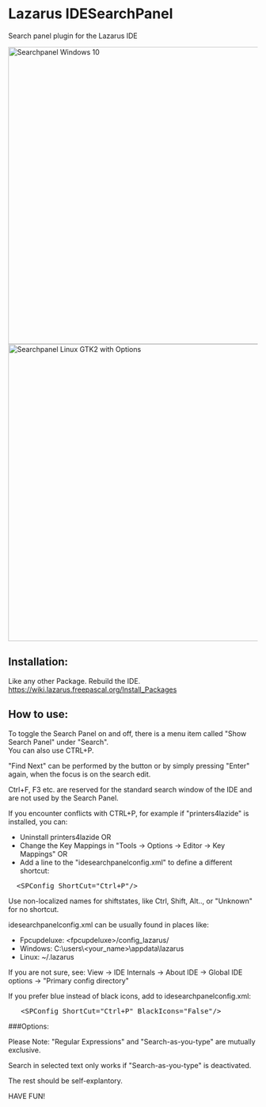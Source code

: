 # Lazarus IDESearchPanel
Search panel plugin for the Lazarus IDE

<img src="https://www.theo.ch/upload/Win_Searchpanel1.png" alt="Searchpanel Windows 10" width="600"/>

<img src="https://www.theo.ch/upload/GTK_Searchpanel1.png" alt="Searchpanel Linux GTK2 with Options" width="600"/>


## Installation:

Like any other Package.
Rebuild the IDE.
https://wiki.lazarus.freepascal.org/Install_Packages


## How to use:
To toggle the Search Panel on and off, there is a menu item called "Show Search Panel" under "Search".<br>
You can also use CTRL+P.

"Find Next" can be performed by the button or by simply pressing "Enter" again, when the focus is on the search edit.

Ctrl+F, F3 etc. are reserved for the standard search window of the IDE and are not used by the Search Panel.

If you encounter conflicts with CTRL+P, for example if "printers4lazide" is installed, you can:
<ul>
<li>Uninstall printers4lazide OR
<li>Change the Key Mappings in "Tools -> Options -> Editor -> Key Mappings" OR
<li>Add a line to the "idesearchpanelconfig.xml" to define a different shortcut:
</ul>
<pre>
  &lt;SPConfig ShortCut=&quot;Ctrl+P&quot;/&gt;
</pre>

Use non-localized names for shiftstates, like Ctrl, Shift, Alt.., or "Unknown" for no shortcut.

idesearchpanelconfig.xml can be usually found in places like:
<ul>
<li>Fpcupdeluxe: &lt;fpcupdeluxe&gt;/config_lazarus/
<li>Windows: C:\users\&lt;your_name&gt;\appdata\lazarus
<li>Linux: ~/.lazarus
</ul>
If you are not sure, see: View -> IDE Internals -> About IDE -> Global IDE options -> "Primary config directory"

If you prefer blue instead of black icons, add to idesearchpanelconfig.xml:
<pre>
   &lt;SPConfig ShortCut=&quot;Ctrl+P&quot; BlackIcons=&quot;False&quot;/&gt;
</pre>

###Options:

Please Note: "Regular Expressions" and "Search-as-you-type" are mutually exclusive.

Search in selected text only works if "Search-as-you-type" is deactivated.

The rest should be self-explantory.

HAVE FUN!
